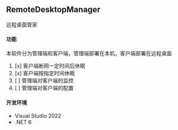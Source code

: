 ## RemoteDesktopManager
远程桌面管家
#### 功能
本软件分为管理端和客户端，管理端部署在本机，客户端部署在远程桌面
1.  [x] 客户端断网一定时间后休眠
1. [x] 客户端按指定时间休眠
1. [  ]  管理端对客户端的监控
1. [  ] 管理端对客户端的配置

#### 开发环境
* Visual Studio 2022
* .NET 6